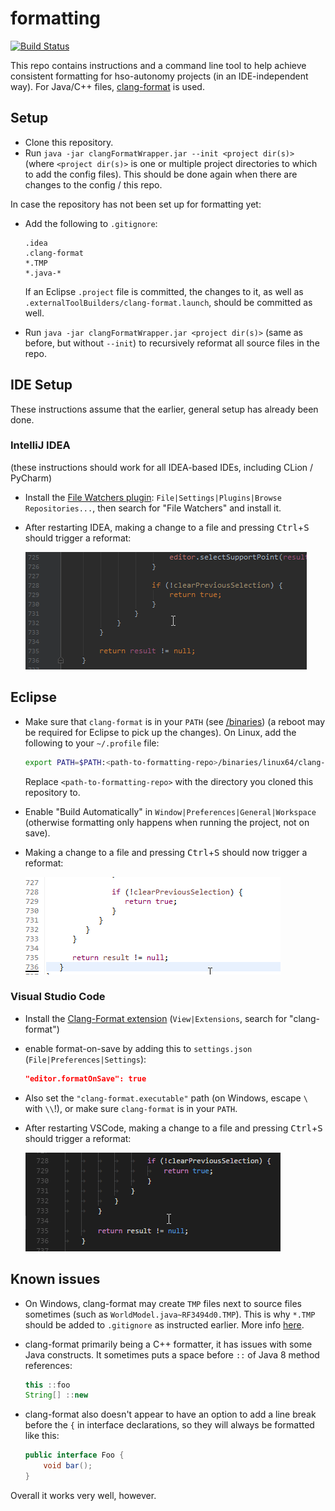 # formatting

[![Build Status](https://travis-ci.org/HSOAutonomy/formatting.png)](https://travis-ci.org/HSOAutonomy/formatting)

This repo contains instructions and a command line tool to help achieve consistent formatting for hso-autonomy projects (in an IDE-independent way). For Java/C++ files, [clang-format](https://clang.llvm.org/docs/ClangFormat.html) is used.

## Setup

- Clone this repository.
- Run `java -jar clangFormatWrapper.jar --init <project dir(s)>` (where `<project dir(s)>` is one or multiple project directories to which to add the config files). This should be done again when there are changes to the config / this repo.

In case the repository has not been set up for formatting yet:

- Add the following to `.gitignore`:

  ```
  .idea
  .clang-format
  *.TMP
  *.java-*
  ```

  If an Eclipse `.project` file is committed, the changes to it, as well as `.externalToolBuilders/clang-format.launch`, should be committed as well.

- Run `java -jar clangFormatWrapper.jar <project dir(s)>` (same as before, but without `--init`) to recursively reformat all source files in the repo.

## IDE Setup

These instructions assume that the earlier, general setup has already been done.

### IntelliJ IDEA

(these instructions should work for all IDEA-based IDEs, including CLion / PyCharm)

- Install the [File Watchers plugin](https://plugins.jetbrains.com/plugin/7177-file-watchers): `File|Settings|Plugins|Browse Repositories...`, then search for "File Watchers" and install it.
- After restarting IDEA, making a change to a file and pressing <kbd>Ctrl</kbd>+<kbd>S</kbd> should trigger a reformat:

  ![](images/idea.gif)

## Eclipse

- Make sure that `clang-format` is in your `PATH` (see [/binaries](/binaries)) (a reboot may be required for Eclipse to pick up the changes). On Linux, add the following to your `~/.profile` file:

  ```bash
  export PATH=$PATH:<path-to-formatting-repo>/binaries/linux64/clang-format
  ```

  Replace `<path-to-formatting-repo>` with the directory you cloned this repository to.

- Enable "Build Automatically" in `Window|Preferences|General|Workspace` (otherwise formatting only happens when running the project, not on save).
- Making a change to a file and pressing <kbd>Ctrl</kbd>+<kbd>S</kbd> should now trigger a reformat:

  ![](images/eclipse.gif)

### Visual Studio Code

- Install the [Clang-Format extension](https://marketplace.visualstudio.com/items?itemName=xaver.clang-format) (`View|Extensions`, search for "clang-format")
- enable format-on-save by adding this to `settings.json` (`File|Preferences|Settings`):

  ```json
  "editor.formatOnSave": true
  ```

- Also set the `"clang-format.executable"` path (on Windows, escape `\` with `\\`!), or make sure `clang-format` is in your `PATH`.
- After restarting VSCode, making a change to a file and pressing <kbd>Ctrl</kbd>+<kbd>S</kbd> should trigger a reformat:

  ![](images/vscode.gif)

## Known issues

- On Windows, clang-format may create `TMP` files next to source files sometimes (such as `WorldModel.java~RF3494d0.TMP`). This is why `*.TMP` should be added to `.gitignore` as instructed earlier. More info [here](https://bugs.llvm.org//show_bug.cgi?id=26286).

- clang-format primarily being a C++ formatter, it has issues with some Java constructs. It sometimes puts a space before `::` of Java 8 method references:

  ```java
  this ::foo
  String[] ::new
  ```

- clang-format also doesn't appear to have an option to add a line break before the `{` in interface declarations, so they will always be formatted like this:

  ```java
  public interface Foo {
      void bar();
  }
  ```

Overall it works very well, however.